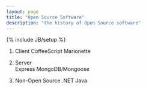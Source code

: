 ```yaml
---
layout: page
title: "Open Source Software"
description: "the history of Open Source software"
---
```

{% include JB/setup %}

1. Client
  CoffeeScript
  Marionette

2. Server	
  Express
  MongoDB/Mongoose


1. Non-Open Source
  .NET
  Java
